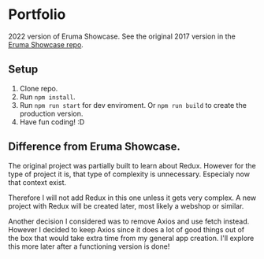 # Portfolio
2022 version of Eruma Showcase. See the original 2017 version in the [Eruma Showcase repo](https://github.com/erumaro/eruma-showcase).
## Setup

 1. Clone repo.
 2. Run `npm install`.
 3. Run `npm run start` for dev enviroment. Or `npm run build` to create the production version.
 4. Have fun coding! :D

 
## Difference from Eruma Showcase.
The original project was partially built to learn about Redux. However for the type of project it is, that type of complexity is unnecessary. Especialy now that context exist.

Therefore I will not add Redux in this one unless it gets very complex.
A new project with Redux will be created later, most likely a webshop or similar.

Another decision I considered was to remove Axios and use fetch instead. However I decided to keep Axios since it does a lot of good things out of the box that would take extra time from my general app creation. I'll explore this more later after a functioning version is done!
